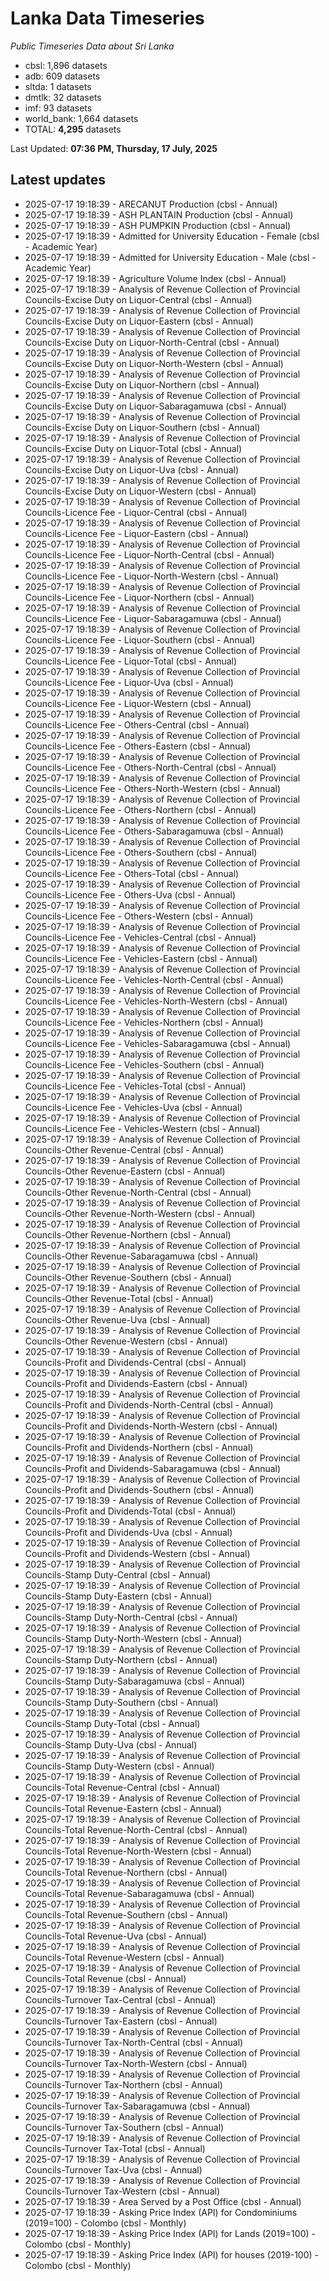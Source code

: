 # Lanka Data Timeseries
*Public Timeseries Data about Sri Lanka*

* cbsl: 1,896 datasets
* adb: 609 datasets
* sltda: 1 datasets
* dmtlk: 32 datasets
* imf: 93 datasets
* world_bank: 1,664 datasets
* TOTAL: **4,295** datasets

Last Updated: **07:36 PM, Thursday, 17 July, 2025**

## Latest updates

* 2025-07-17 19:18:39 - ARECANUT Production (cbsl - Annual)
* 2025-07-17 19:18:39 - ASH PLANTAIN Production (cbsl - Annual)
* 2025-07-17 19:18:39 - ASH PUMPKIN Production (cbsl - Annual)
* 2025-07-17 19:18:39 - Admitted for University Education - Female (cbsl - Academic Year)
* 2025-07-17 19:18:39 - Admitted for University Education - Male (cbsl - Academic Year)
* 2025-07-17 19:18:39 - Agriculture Volume Index (cbsl - Annual)
* 2025-07-17 19:18:39 - Analysis of Revenue Collection of Provincial Councils-Excise Duty on Liquor-Central (cbsl - Annual)
* 2025-07-17 19:18:39 - Analysis of Revenue Collection of Provincial Councils-Excise Duty on Liquor-Eastern (cbsl - Annual)
* 2025-07-17 19:18:39 - Analysis of Revenue Collection of Provincial Councils-Excise Duty on Liquor-North-Central (cbsl - Annual)
* 2025-07-17 19:18:39 - Analysis of Revenue Collection of Provincial Councils-Excise Duty on Liquor-North-Western (cbsl - Annual)
* 2025-07-17 19:18:39 - Analysis of Revenue Collection of Provincial Councils-Excise Duty on Liquor-Northern (cbsl - Annual)
* 2025-07-17 19:18:39 - Analysis of Revenue Collection of Provincial Councils-Excise Duty on Liquor-Sabaragamuwa (cbsl - Annual)
* 2025-07-17 19:18:39 - Analysis of Revenue Collection of Provincial Councils-Excise Duty on Liquor-Southern (cbsl - Annual)
* 2025-07-17 19:18:39 - Analysis of Revenue Collection of Provincial Councils-Excise Duty on Liquor-Total (cbsl - Annual)
* 2025-07-17 19:18:39 - Analysis of Revenue Collection of Provincial Councils-Excise Duty on Liquor-Uva (cbsl - Annual)
* 2025-07-17 19:18:39 - Analysis of Revenue Collection of Provincial Councils-Excise Duty on Liquor-Western (cbsl - Annual)
* 2025-07-17 19:18:39 - Analysis of Revenue Collection of Provincial Councils-Licence Fee - Liquor-Central (cbsl - Annual)
* 2025-07-17 19:18:39 - Analysis of Revenue Collection of Provincial Councils-Licence Fee - Liquor-Eastern (cbsl - Annual)
* 2025-07-17 19:18:39 - Analysis of Revenue Collection of Provincial Councils-Licence Fee - Liquor-North-Central (cbsl - Annual)
* 2025-07-17 19:18:39 - Analysis of Revenue Collection of Provincial Councils-Licence Fee - Liquor-North-Western (cbsl - Annual)
* 2025-07-17 19:18:39 - Analysis of Revenue Collection of Provincial Councils-Licence Fee - Liquor-Northern (cbsl - Annual)
* 2025-07-17 19:18:39 - Analysis of Revenue Collection of Provincial Councils-Licence Fee - Liquor-Sabaragamuwa (cbsl - Annual)
* 2025-07-17 19:18:39 - Analysis of Revenue Collection of Provincial Councils-Licence Fee - Liquor-Southern (cbsl - Annual)
* 2025-07-17 19:18:39 - Analysis of Revenue Collection of Provincial Councils-Licence Fee - Liquor-Total (cbsl - Annual)
* 2025-07-17 19:18:39 - Analysis of Revenue Collection of Provincial Councils-Licence Fee - Liquor-Uva (cbsl - Annual)
* 2025-07-17 19:18:39 - Analysis of Revenue Collection of Provincial Councils-Licence Fee - Liquor-Western (cbsl - Annual)
* 2025-07-17 19:18:39 - Analysis of Revenue Collection of Provincial Councils-Licence Fee - Others-Central (cbsl - Annual)
* 2025-07-17 19:18:39 - Analysis of Revenue Collection of Provincial Councils-Licence Fee - Others-Eastern (cbsl - Annual)
* 2025-07-17 19:18:39 - Analysis of Revenue Collection of Provincial Councils-Licence Fee - Others-North-Central (cbsl - Annual)
* 2025-07-17 19:18:39 - Analysis of Revenue Collection of Provincial Councils-Licence Fee - Others-North-Western (cbsl - Annual)
* 2025-07-17 19:18:39 - Analysis of Revenue Collection of Provincial Councils-Licence Fee - Others-Northern (cbsl - Annual)
* 2025-07-17 19:18:39 - Analysis of Revenue Collection of Provincial Councils-Licence Fee - Others-Sabaragamuwa (cbsl - Annual)
* 2025-07-17 19:18:39 - Analysis of Revenue Collection of Provincial Councils-Licence Fee - Others-Southern (cbsl - Annual)
* 2025-07-17 19:18:39 - Analysis of Revenue Collection of Provincial Councils-Licence Fee - Others-Total (cbsl - Annual)
* 2025-07-17 19:18:39 - Analysis of Revenue Collection of Provincial Councils-Licence Fee - Others-Uva (cbsl - Annual)
* 2025-07-17 19:18:39 - Analysis of Revenue Collection of Provincial Councils-Licence Fee - Others-Western (cbsl - Annual)
* 2025-07-17 19:18:39 - Analysis of Revenue Collection of Provincial Councils-Licence Fee - Vehicles-Central (cbsl - Annual)
* 2025-07-17 19:18:39 - Analysis of Revenue Collection of Provincial Councils-Licence Fee - Vehicles-Eastern (cbsl - Annual)
* 2025-07-17 19:18:39 - Analysis of Revenue Collection of Provincial Councils-Licence Fee - Vehicles-North-Central (cbsl - Annual)
* 2025-07-17 19:18:39 - Analysis of Revenue Collection of Provincial Councils-Licence Fee - Vehicles-North-Western (cbsl - Annual)
* 2025-07-17 19:18:39 - Analysis of Revenue Collection of Provincial Councils-Licence Fee - Vehicles-Northern (cbsl - Annual)
* 2025-07-17 19:18:39 - Analysis of Revenue Collection of Provincial Councils-Licence Fee - Vehicles-Sabaragamuwa (cbsl - Annual)
* 2025-07-17 19:18:39 - Analysis of Revenue Collection of Provincial Councils-Licence Fee - Vehicles-Southern (cbsl - Annual)
* 2025-07-17 19:18:39 - Analysis of Revenue Collection of Provincial Councils-Licence Fee - Vehicles-Total (cbsl - Annual)
* 2025-07-17 19:18:39 - Analysis of Revenue Collection of Provincial Councils-Licence Fee - Vehicles-Uva (cbsl - Annual)
* 2025-07-17 19:18:39 - Analysis of Revenue Collection of Provincial Councils-Licence Fee - Vehicles-Western (cbsl - Annual)
* 2025-07-17 19:18:39 - Analysis of Revenue Collection of Provincial Councils-Other Revenue-Central (cbsl - Annual)
* 2025-07-17 19:18:39 - Analysis of Revenue Collection of Provincial Councils-Other Revenue-Eastern (cbsl - Annual)
* 2025-07-17 19:18:39 - Analysis of Revenue Collection of Provincial Councils-Other Revenue-North-Central (cbsl - Annual)
* 2025-07-17 19:18:39 - Analysis of Revenue Collection of Provincial Councils-Other Revenue-North-Western (cbsl - Annual)
* 2025-07-17 19:18:39 - Analysis of Revenue Collection of Provincial Councils-Other Revenue-Northern (cbsl - Annual)
* 2025-07-17 19:18:39 - Analysis of Revenue Collection of Provincial Councils-Other Revenue-Sabaragamuwa (cbsl - Annual)
* 2025-07-17 19:18:39 - Analysis of Revenue Collection of Provincial Councils-Other Revenue-Southern (cbsl - Annual)
* 2025-07-17 19:18:39 - Analysis of Revenue Collection of Provincial Councils-Other Revenue-Total (cbsl - Annual)
* 2025-07-17 19:18:39 - Analysis of Revenue Collection of Provincial Councils-Other Revenue-Uva (cbsl - Annual)
* 2025-07-17 19:18:39 - Analysis of Revenue Collection of Provincial Councils-Other Revenue-Western (cbsl - Annual)
* 2025-07-17 19:18:39 - Analysis of Revenue Collection of Provincial Councils-Profit and Dividends-Central (cbsl - Annual)
* 2025-07-17 19:18:39 - Analysis of Revenue Collection of Provincial Councils-Profit and Dividends-Eastern (cbsl - Annual)
* 2025-07-17 19:18:39 - Analysis of Revenue Collection of Provincial Councils-Profit and Dividends-North-Central (cbsl - Annual)
* 2025-07-17 19:18:39 - Analysis of Revenue Collection of Provincial Councils-Profit and Dividends-North-Western (cbsl - Annual)
* 2025-07-17 19:18:39 - Analysis of Revenue Collection of Provincial Councils-Profit and Dividends-Northern (cbsl - Annual)
* 2025-07-17 19:18:39 - Analysis of Revenue Collection of Provincial Councils-Profit and Dividends-Sabaragamuwa (cbsl - Annual)
* 2025-07-17 19:18:39 - Analysis of Revenue Collection of Provincial Councils-Profit and Dividends-Southern (cbsl - Annual)
* 2025-07-17 19:18:39 - Analysis of Revenue Collection of Provincial Councils-Profit and Dividends-Total (cbsl - Annual)
* 2025-07-17 19:18:39 - Analysis of Revenue Collection of Provincial Councils-Profit and Dividends-Uva (cbsl - Annual)
* 2025-07-17 19:18:39 - Analysis of Revenue Collection of Provincial Councils-Profit and Dividends-Western (cbsl - Annual)
* 2025-07-17 19:18:39 - Analysis of Revenue Collection of Provincial Councils-Stamp Duty-Central (cbsl - Annual)
* 2025-07-17 19:18:39 - Analysis of Revenue Collection of Provincial Councils-Stamp Duty-Eastern (cbsl - Annual)
* 2025-07-17 19:18:39 - Analysis of Revenue Collection of Provincial Councils-Stamp Duty-North-Central (cbsl - Annual)
* 2025-07-17 19:18:39 - Analysis of Revenue Collection of Provincial Councils-Stamp Duty-North-Western (cbsl - Annual)
* 2025-07-17 19:18:39 - Analysis of Revenue Collection of Provincial Councils-Stamp Duty-Northern (cbsl - Annual)
* 2025-07-17 19:18:39 - Analysis of Revenue Collection of Provincial Councils-Stamp Duty-Sabaragamuwa (cbsl - Annual)
* 2025-07-17 19:18:39 - Analysis of Revenue Collection of Provincial Councils-Stamp Duty-Southern (cbsl - Annual)
* 2025-07-17 19:18:39 - Analysis of Revenue Collection of Provincial Councils-Stamp Duty-Total (cbsl - Annual)
* 2025-07-17 19:18:39 - Analysis of Revenue Collection of Provincial Councils-Stamp Duty-Uva (cbsl - Annual)
* 2025-07-17 19:18:39 - Analysis of Revenue Collection of Provincial Councils-Stamp Duty-Western (cbsl - Annual)
* 2025-07-17 19:18:39 - Analysis of Revenue Collection of Provincial Councils-Total Revenue-Central (cbsl - Annual)
* 2025-07-17 19:18:39 - Analysis of Revenue Collection of Provincial Councils-Total Revenue-Eastern (cbsl - Annual)
* 2025-07-17 19:18:39 - Analysis of Revenue Collection of Provincial Councils-Total Revenue-North-Central (cbsl - Annual)
* 2025-07-17 19:18:39 - Analysis of Revenue Collection of Provincial Councils-Total Revenue-North-Western (cbsl - Annual)
* 2025-07-17 19:18:39 - Analysis of Revenue Collection of Provincial Councils-Total Revenue-Northern (cbsl - Annual)
* 2025-07-17 19:18:39 - Analysis of Revenue Collection of Provincial Councils-Total Revenue-Sabaragamuwa (cbsl - Annual)
* 2025-07-17 19:18:39 - Analysis of Revenue Collection of Provincial Councils-Total Revenue-Southern (cbsl - Annual)
* 2025-07-17 19:18:39 - Analysis of Revenue Collection of Provincial Councils-Total Revenue-Uva (cbsl - Annual)
* 2025-07-17 19:18:39 - Analysis of Revenue Collection of Provincial Councils-Total Revenue-Western (cbsl - Annual)
* 2025-07-17 19:18:39 - Analysis of Revenue Collection of Provincial Councils-Total Revenue (cbsl - Annual)
* 2025-07-17 19:18:39 - Analysis of Revenue Collection of Provincial Councils-Turnover Tax-Central (cbsl - Annual)
* 2025-07-17 19:18:39 - Analysis of Revenue Collection of Provincial Councils-Turnover Tax-Eastern (cbsl - Annual)
* 2025-07-17 19:18:39 - Analysis of Revenue Collection of Provincial Councils-Turnover Tax-North-Central (cbsl - Annual)
* 2025-07-17 19:18:39 - Analysis of Revenue Collection of Provincial Councils-Turnover Tax-North-Western (cbsl - Annual)
* 2025-07-17 19:18:39 - Analysis of Revenue Collection of Provincial Councils-Turnover Tax-Northern (cbsl - Annual)
* 2025-07-17 19:18:39 - Analysis of Revenue Collection of Provincial Councils-Turnover Tax-Sabaragamuwa (cbsl - Annual)
* 2025-07-17 19:18:39 - Analysis of Revenue Collection of Provincial Councils-Turnover Tax-Southern (cbsl - Annual)
* 2025-07-17 19:18:39 - Analysis of Revenue Collection of Provincial Councils-Turnover Tax-Total (cbsl - Annual)
* 2025-07-17 19:18:39 - Analysis of Revenue Collection of Provincial Councils-Turnover Tax-Uva (cbsl - Annual)
* 2025-07-17 19:18:39 - Analysis of Revenue Collection of Provincial Councils-Turnover Tax-Western (cbsl - Annual)
* 2025-07-17 19:18:39 - Area Served by a Post Office (cbsl - Annual)
* 2025-07-17 19:18:39 - Asking Price Index (API) for Condominiums (2019=100) - Colombo (cbsl - Monthly)
* 2025-07-17 19:18:39 - Asking Price Index (API) for Lands (2019=100) - Colombo (cbsl - Monthly)
* 2025-07-17 19:18:39 - Asking Price Index (API) for houses (2019-100) - Colombo (cbsl - Monthly)